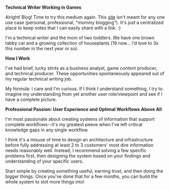 **Technical Writer Working in Games**

Alright! Blog! Time to try this medium again.
This [site](_posts/2025-06-21-about-this-blog.html) isn't meant for any one use case (personal, professional, "mommy blogging"). It's just a centralized place to keep notes that I can easily share with a link. :)

I'm a technical writer and the mom of two toddlers. We have one brown tabby cat and a growing collection of houseplants (19 now... I'd love to 3x this number in the next year or so). 


**How I Work**

I've had brief, lucky stints as a business analyst, game content producer, and technical producer. These opportunities spontaneously appeared out of my regular technical writing job. 

My formula: I care and I'm curious. If I think I understand something, I try to imagine my understanding from yet another user role/viewpoint and see if I have a complete picture. 


**Professional Passion: User Experience and Optimal Workflows Above All**

I'm most passionate about creating systems of information that support complete workflows--it's my greatest peeve when I've left critical knowledge gaps in any single workflow.

I think it's a misuse of time to design an architecture and infrastructure before fully addressing at least 2 to 3 customers' most dire information needs reasonably well. Instead, I recommend solving a few specific problems first, then designing the system based on your findings and understanding of your specific users. 

Start simple by creating something useful, earning trust, and then doing the bigger things. Once you've done that for a few months, you can build the whole system to slot more things into!